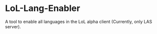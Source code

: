 # LoL-Lang-Enabler
A tool to enable all languages in the LoL alpha client (Currently, only LAS server).
